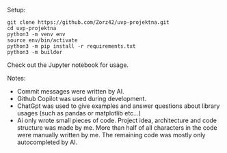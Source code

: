 Setup:

```
git clone https://github.com/Zorz42/uvp-projektna.git
cd uvp-projektna
python3 -m venv env
source env/bin/activate
python3 -m pip install -r requirements.txt
python3 -m builder
```

Check out the Jupyter notebook for usage.

Notes:
- Commit messages were written by AI.
- Github Copilot was used during development.
- ChatGpt was used to give examples and answer questions about library usages (such as pandas or matplotlib etc...)
- Ai only wrote small pieces of code. Project idea, architecture and code structure was made by me.
More than half of all characters in the code were manually written by me. The remaining code was mostly only autocompleted by AI.

